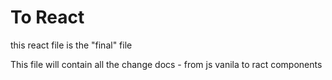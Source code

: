 # To React
this react file is the "final" file

This file will contain all the change docs - from js vanila to ract components